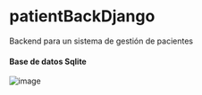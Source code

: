 # patientBackDjango
 Backend para un sistema de gestión de pacientes
 #### Base de datos Sqlite
 ![image](https://user-images.githubusercontent.com/65303390/203851587-aad9c537-43ee-46a8-b155-e1cc9ede7907.png)

 
